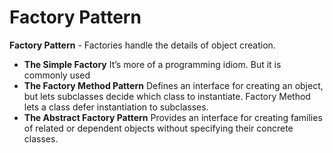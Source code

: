 # Factory Pattern

**Factory Pattern** - Factories handle the details of object creation.
- **The Simple Factory**
It’s more of a programming idiom. But it is commonly used
- **The Factory Method Pattern**
Defines an interface for creating an object, but lets subclasses decide which class to instantiate. Factory Method lets a class defer instantiation to subclasses. 
- **The Abstract Factory Pattern**
Provides an interface for creating families of related or dependent objects without specifying their concrete classes.
